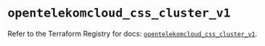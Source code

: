 # `opentelekomcloud_css_cluster_v1`

Refer to the Terraform Registry for docs: [`opentelekomcloud_css_cluster_v1`](https://registry.terraform.io/providers/opentelekomcloud/opentelekomcloud/1.36.44/docs/resources/css_cluster_v1).
